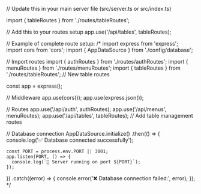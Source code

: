 // Update this in your main server file (src/server.ts or src/index.ts)

import { tableRoutes } from './routes/tableRoutes';

// Add this to your routes setup
app.use('/api/tables', tableRoutes);

// Example of complete route setup:
/*
import express from 'express';
import cors from 'cors';
import { AppDataSource } from './config/database';

// Import routes
import { authRoutes } from './routes/authRoutes';
import { menuRoutes } from './routes/menuRoutes';
import { tableRoutes } from './routes/tableRoutes'; // New table routes

const app = express();

// Middleware
app.use(cors());
app.use(express.json());

// Routes
app.use('/api/auth', authRoutes);
app.use('/api/menus', menuRoutes);
app.use('/api/tables', tableRoutes); // Add table management routes

// Database connection
AppDataSource.initialize()
  .then(() => {
    console.log('✅ Database connected successfully');
    
    const PORT = process.env.PORT || 3001;
    app.listen(PORT, () => {
      console.log(`🚀 Server running on port ${PORT}`);
    });
  })
  .catch((error) => {
    console.error('❌ Database connection failed:', error);
  });
*/
